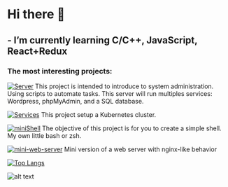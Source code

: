 # Hi there 👋
## - I’m currently learning C/C++, JavaScript, React+Redux
### The most interesting projects:

[![Server](https://img.shields.io/badge/Server-pink?style=plastic&logo=docker)](https://github.com/europaplus/Server)
This project is intended to introduce to system administration. Using scripts to automate tasks. This server will run multiples services: Wordpress, phpMyAdmin, and a SQL database.

[![Services](https://img.shields.io/badge/Services-pink?style=plastic&logo=docker)](https://github.com/europaplus/Services)
This project setup a Kubernetes cluster.

[![miniShell](https://img.shields.io/badge/MiniShell-pink?style=plastic&logo=docker)](https://github.com/europaplus/miniShell)
The objective of this project is for you to create a simple shell. My own little bash or zsh.

[![mini-web-server](https://img.shields.io/badge/miniWebServer-pink?style=plastic&logo=docker)](https://github.com/sfcdota/mini-web-server)
Mini version of a web server with nginx-like behavior
<!--
**europaplus/europaplus** is a ✨ _special_ ✨ repository because its `README.md` (this file) appears on your GitHub profile.
-->
[![Top Langs](https://github-readme-stats.vercel.app/api/top-langs/?username=europaplus&langs_count=5&?hide=Python&&layout=compact&theme=tokyonight)](https://github.com/anuraghazra/github-readme-stats)

![alt text](https://www.codewars.com/users/europaplus/badges/large)
